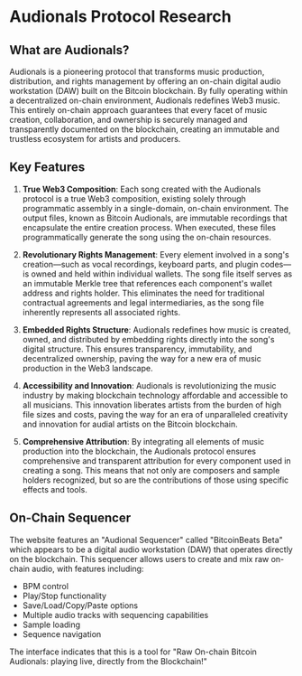 # Audionals Protocol Research

## What are Audionals?

Audionals is a pioneering protocol that transforms music production, distribution, and rights management by offering an on-chain digital audio workstation (DAW) built on the Bitcoin blockchain. By fully operating within a decentralized on-chain environment, Audionals redefines Web3 music. This entirely on-chain approach guarantees that every facet of music creation, collaboration, and ownership is securely managed and transparently documented on the blockchain, creating an immutable and trustless ecosystem for artists and producers.

## Key Features

1. **True Web3 Composition**: Each song created with the Audionals protocol is a true Web3 composition, existing solely through programmatic assembly in a single-domain, on-chain environment. The output files, known as Bitcoin Audionals, are immutable recordings that encapsulate the entire creation process. When executed, these files programmatically generate the song using the on-chain resources.

2. **Revolutionary Rights Management**: Every element involved in a song's creation—such as vocal recordings, keyboard parts, and plugin codes—is owned and held within individual wallets. The song file itself serves as an immutable Merkle tree that references each component's wallet address and rights holder. This eliminates the need for traditional contractual agreements and legal intermediaries, as the song file inherently represents all associated rights.

3. **Embedded Rights Structure**: Audionals redefines how music is created, owned, and distributed by embedding rights directly into the song's digital structure. This ensures transparency, immutability, and decentralized ownership, paving the way for a new era of music production in the Web3 landscape.

4. **Accessibility and Innovation**: Audionals is revolutionizing the music industry by making blockchain technology affordable and accessible to all musicians. This innovation liberates artists from the burden of high file sizes and costs, paving the way for an era of unparalleled creativity and innovation for audial artists on the Bitcoin blockchain.

5. **Comprehensive Attribution**: By integrating all elements of music production into the blockchain, the Audionals protocol ensures comprehensive and transparent attribution for every component used in creating a song. This means that not only are composers and sample holders recognized, but so are the contributions of those using specific effects and tools.

## On-Chain Sequencer

The website features an "Audional Sequencer" called "BitcoinBeats Beta" which appears to be a digital audio workstation (DAW) that operates directly on the blockchain. This sequencer allows users to create and mix raw on-chain audio, with features including:

- BPM control
- Play/Stop functionality
- Save/Load/Copy/Paste options
- Multiple audio tracks with sequencing capabilities
- Sample loading
- Sequence navigation

The interface indicates that this is a tool for "Raw On-chain Bitcoin Audionals: playing live, directly from the Blockchain!"
